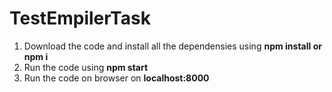 ﻿# TestEmpilerTask
 1. Download the code and install all the dependensies using **npm install or npm i** 
 2. Run the code using **npm start**
 3. Run the code on browser on **localhost:8000**
 
